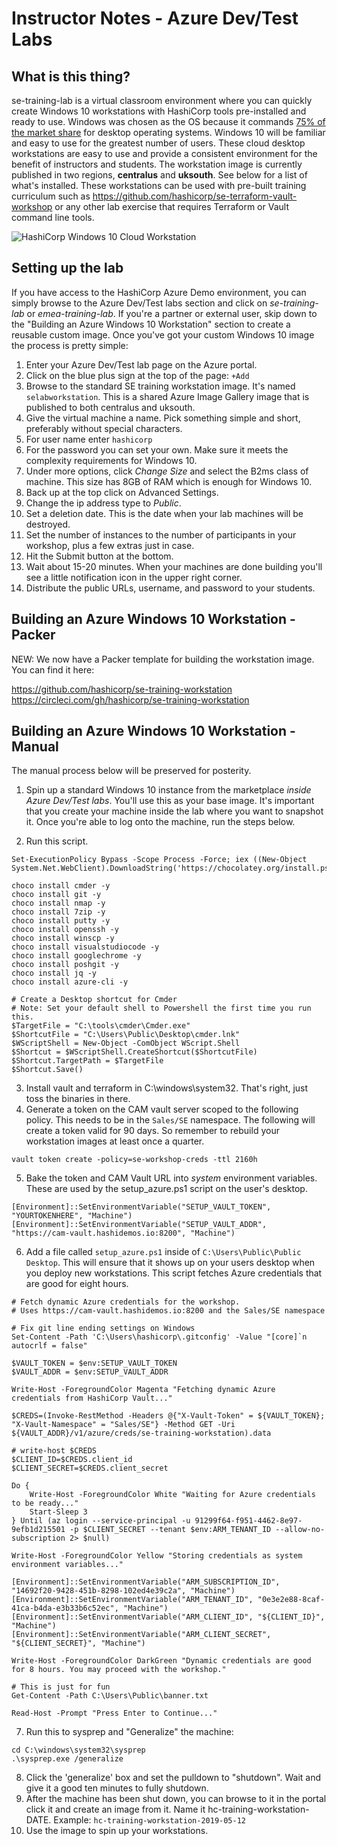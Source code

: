 # Instructor Notes - Azure Dev/Test Labs

## What is this thing?
se-training-lab is a virtual classroom environment where you can quickly create Windows 10 workstations with HashiCorp tools pre-installed and ready to use. Windows was chosen as the OS because it commands [75% of the market share](https://www.statista.com/statistics/218089/global-market-share-of-windows-7/) for desktop operating systems. Windows 10 will be familiar and easy to use for the greatest number of users. These cloud desktop workstations are easy to use and provide a consistent environment for the benefit of instructors and students. The workstation image is currently published in two regions, **centralus** and **uksouth**. See below for a list of what's installed. These workstations can be used with pre-built training curriculum such as https://github.com/hashicorp/se-terraform-vault-workshop or any other lab exercise that requires Terraform or Vault command line tools.

![HashiCorp Windows 10 Cloud Workstation](https://github.com/hashicorp/se-terraform-vault-workshop/blob/master/windows_workstation.png)

## Setting up the lab
If you have access to the HashiCorp Azure Demo environment, you can simply browse to the Azure Dev/Test labs section and click on *se-training-lab* or *emea-training-lab*. If you're a partner or external user, skip down to the "Building an Azure Windows 10 Workstation" section to create a reusable custom image. Once you've got your custom Windows 10 image the process is pretty simple:

1. Enter your Azure Dev/Test lab page on the Azure portal.
1. Click on the blue plus sign at the top of the page: `+Add`
1. Browse to the standard SE training workstation image. It's named `selabworkstation`. This is a shared Azure Image Gallery image that is published to both centralus and uksouth.
1. Give the virtual machine a name. Pick something simple and short, preferably without special characters.
1. For user name enter `hashicorp`
1. For the password you can set your own. Make sure it meets the complexity requirements for Windows 10.
1. Under more options, click *Change Size* and select the B2ms class of machine. This size has 8GB of RAM which is enough for Windows 10.
1. Back up at the top click on Advanced Settings.
1. Change the ip address type to *Public*.
1. Set a deletion date. This is the date when your lab machines will be destroyed. 
1. Set the number of instances to the number of participants in your workshop, plus a few extras just in case.
1. Hit the Submit button at the bottom.
1. Wait about 15-20 minutes. When your machines are done building you'll see a little notification icon in the upper right corner.
1. Distribute the public URLs, username, and password to your students.

## Building an Azure Windows 10 Workstation - Packer
NEW: We now have a Packer template for building the workstation image.  You can find it here:

https://github.com/hashicorp/se-training-workstation
https://circleci.com/gh/hashicorp/se-training-workstation

## Building an Azure Windows 10 Workstation - Manual
The manual process below will be preserved for posterity.

1. Spin up a standard Windows 10 instance from the marketplace *inside Azure Dev/Test labs*. You'll use this as your base image. It's important that you create your machine inside the lab where you want to snapshot it. Once you're able to log onto the machine, run the steps below.

2. Run this script.
```
Set-ExecutionPolicy Bypass -Scope Process -Force; iex ((New-Object System.Net.WebClient).DownloadString('https://chocolatey.org/install.ps1'))

choco install cmder -y
choco install git -y
choco install nmap -y
choco install 7zip -y
choco install putty -y
choco install openssh -y
choco install winscp -y
choco install visualstudiocode -y
choco install googlechrome -y
choco install poshgit -y
choco install jq -y
choco install azure-cli -y

# Create a Desktop shortcut for Cmder
# Note: Set your default shell to Powershell the first time you run this.
$TargetFile = "C:\tools\cmder\Cmder.exe"
$ShortcutFile = "C:\Users\Public\Desktop\cmder.lnk"
$WScriptShell = New-Object -ComObject WScript.Shell
$Shortcut = $WScriptShell.CreateShortcut($ShortcutFile)
$Shortcut.TargetPath = $TargetFile
$Shortcut.Save()
```
3. Install vault and terraform in C:\windows\system32. That's right, just toss the binaries in there.
4. Generate a token on the CAM vault server scoped to the following policy. This needs to be in the `Sales/SE` namespace. The following will create a token valid for 90 days. So remember to rebuild your workstation images at least once a quarter.
```
vault token create -policy=se-workshop-creds -ttl 2160h
```
5. Bake the token and CAM Vault URL into *system* environment variables. These are used by the setup_azure.ps1 script on the user's desktop.
```
[Environment]::SetEnvironmentVariable("SETUP_VAULT_TOKEN", "YOURTOKENHERE", "Machine")
[Environment]::SetEnvironmentVariable("SETUP_VAULT_ADDR", "https://cam-vault.hashidemos.io:8200", "Machine")
```
6. Add a file called `setup_azure.ps1` inside of `C:\Users\Public\Public Desktop`. This will ensure that it shows up on your users desktop when you deploy new workstations. This script fetches Azure credentials that are good for eight hours.

```
# Fetch dynamic Azure credentials for the workshop.
# Uses https://cam-vault.hashidemos.io:8200 and the Sales/SE namespace

# Fix git line ending settings on Windows
Set-Content -Path 'C:\Users\hashicorp\.gitconfig' -Value "[core]`n        autocrlf = false"

$VAULT_TOKEN = $env:SETUP_VAULT_TOKEN
$VAULT_ADDR = $env:SETUP_VAULT_ADDR

Write-Host -ForegroundColor Magenta "Fetching dynamic Azure credentials from HashiCorp Vault..."

$CREDS=(Invoke-RestMethod -Headers @{"X-Vault-Token" = ${VAULT_TOKEN}; "X-Vault-Namespace" = "Sales/SE"} -Method GET -Uri ${VAULT_ADDR}/v1/azure/creds/se-training-workstation).data

# write-host $CREDS
$CLIENT_ID=$CREDS.client_id
$CLIENT_SECRET=$CREDS.client_secret

Do {
    Write-Host -ForegroundColor White "Waiting for Azure credentials to be ready..."
    Start-Sleep 3
} Until (az login --service-principal -u 91299f64-f951-4462-8e97-9efb1d215501 -p $CLIENT_SECRET --tenant $env:ARM_TENANT_ID --allow-no-subscription 2> $null)

Write-Host -ForegroundColor Yellow "Storing credentials as system environment variables..."

[Environment]::SetEnvironmentVariable("ARM_SUBSCRIPTION_ID", "14692f20-9428-451b-8298-102ed4e39c2a", "Machine")
[Environment]::SetEnvironmentVariable("ARM_TENANT_ID", "0e3e2e88-8caf-41ca-b4da-e3b33b6c52ec", "Machine")
[Environment]::SetEnvironmentVariable("ARM_CLIENT_ID", "${CLIENT_ID}", "Machine")
[Environment]::SetEnvironmentVariable("ARM_CLIENT_SECRET", "${CLIENT_SECRET}", "Machine")

Write-Host -ForegroundColor DarkGreen "Dynamic credentials are good for 8 hours. You may proceed with the workshop."

# This is just for fun
Get-Content -Path C:\Users\Public\banner.txt

Read-Host -Prompt "Press Enter to Continue..."
```

7.  Run this to sysprep and "Generalize" the machine:

```
cd C:\windows\system32\sysprep
.\sysprep.exe /generalize
```

8.  Click the 'generalize' box and set the pulldown to "shutdown". Wait and give it a good ten minutes to fully shutdown.
9.  After the machine has been shut down, you can browse to it in the portal click it and create an image from it. Name it hc-training-workstation-DATE.  Example:  `hc-training-workstation-2019-05-12`
10. Use the image to spin up your workstations.
